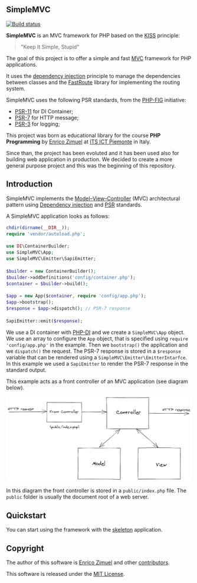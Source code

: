 ## SimpleMVC

[![Build status](https://github.com/simplemvc/framework/workflows/PHP%20test/badge.svg)](https://github.com/simplemvc/framework/actions)

**SimpleMVC** is an MVC framework for PHP based on the [KISS](https://en.wikipedia.org/wiki/KISS_principle) principle:
> "Keep It Simple, Stupid"

The goal of this project is to offer a simple and fast [MVC](https://en.wikipedia.org/wiki/Model%E2%80%93view%E2%80%93controller)
framework for PHP applications.

It uses the [dependency injection](https://en.wikipedia.org/wiki/Dependency_injection) principle to manage
the dependencies between classes and the [FastRoute](https://github.com/nikic/FastRoute) library
for implementing the routing system.

SimpleMVC uses the following PSR standards, from the [PHP-FIG](https://www.php-fig.org/) initiative:

- [PSR-11](https://www.php-fig.org/psr/psr-11/) for DI Container;
- [PSR-7](https://www.php-fig.org/psr/psr-7/) for HTTP message;
- [PSR-3](https://www.php-fig.org/psr/psr-3/) for logging;

This project was born as educational library for the course **PHP Programming** by [Enrico Zimuel](https://www.zimuel.it/)
at [ITS ICT Piemonte](http://www.its-ictpiemonte.it/) in Italy.

Since than, the project has been evoluted and it has been used also for building web application
in production. We decided to create a more general purpose project and this was the beginning
of this repository.

## Introduction

SimpleMVC implements the [Model–View–Controller](https://en.wikipedia.org/wiki/Model%E2%80%93view%E2%80%93controller) (MVC)
architectural pattern using [Dependency injection](https://en.wikipedia.org/wiki/Dependency_injection)
and [PSR](https://www.php-fig.org/psr/) standards.

A SimpleMVC application looks as follows:

```php
chdir(dirname(__DIR__));
require 'vendor/autoload.php';

use DI\ContainerBuilder;
use SimpleMVC\App;
use SimpleMVC\Emitter\SapiEmitter;

$builder = new ContainerBuilder();
$builder->addDefinitions('config/container.php');
$container = $builder->build();

$app = new App($container, require 'config/app.php');
$app->bootstrap();
$response = $app->dispatch(); // PSR-7 response

SapiEmitter::emit($response);
```

We use a DI container with [PHP-DI](https://php-di.org/) and we create a `SimpleMVC\App` object.
We use an array to configure the `App` object, that is specified using `require 'config/app.php'` in the example.
Then we `bootstrap()` the application and we `dispatch()` the request.
The PSR-7 response is stored in a `$response` variable that can be rendered using a `SimpleMVC\Emitter\EmitterIntarfce`.
In this example we used a `SapiEmitter` to render the PSR-7 response in the standard output.

This example acts as a front controller of an MVC application (see diagram below).

![MVC diagram](doc/mvc.png)

In this diagram the front controller is stored in a `public/index.php` file. 
The `public` folder is usually the document root of a web server.

## Quickstart

You can start using the framework with the [skeleton](https://github.com/simplemvc/skeleton) application.

## Copyright

The author of this software is [Enrico Zimuel](https://github.com/ezimuel/) and other [contributors](https://github.com/simplemvc/framework/graphs/contributors).

This software is released under the [MIT License](/LICENSE).
